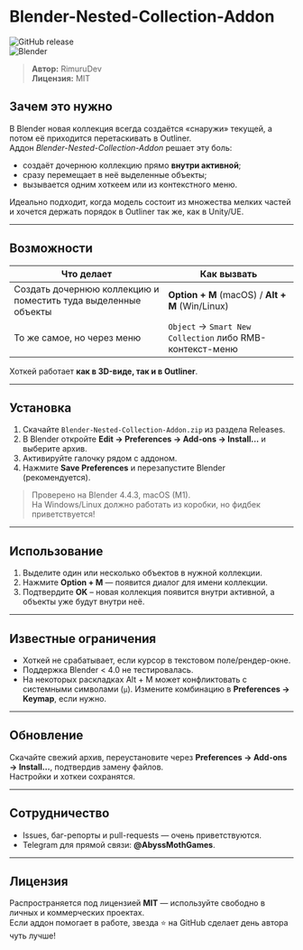 # Blender-Nested-Collection-Addon  
![GitHub release](https://img.shields.io/github/v/release/RimuruDev/Blender-Nested-Collection-Addon?label=version)  
![Blender](https://img.shields.io/badge/blender-4.4%2B-orange)

> **Автор:** RimuruDev  
> **Лицензия:** MIT

## Зачем это нужно

В Blender новая коллекция всегда создаётся «снаружи» текущей, а потом её приходится перетаскивать в Outliner.  
Аддон *Blender-Nested-Collection-Addon* решает эту боль:

* создаёт дочернюю коллекцию прямо **внутри активной**;  
* сразу перемещает в неё выделенные объекты;  
* вызывается одним хоткеем или из контекстного меню.

Идеально подходит, когда модель состоит из множества мелких частей и хочется держать порядок в Outliner так же, как в Unity/UE.

---

## Возможности

| Что делает | Как вызвать |
|------------|-------------|
| Создать дочернюю коллекцию и поместить туда выделенные объекты | **Option + M** (macOS) / **Alt + M** (Win/Linux) |
| То же самое, но через меню | `Object` → `Smart New Collection` либо RMB-контекст-меню |

Хоткей работает **как в 3D-виде, так и в Outliner**.

---

## Установка

1. Скачайте `Blender-Nested-Collection-Addon.zip` из раздела Releases.  
2. В Blender откройте **Edit → Preferences → Add-ons → Install…** и выберите архив.  
3. Активируйте галочку рядом с аддоном.  
4. Нажмите **Save Preferences** и перезапустите Blender (рекомендуется).

> Проверено на Blender 4.4.3, macOS (M1).  
> На Windows/Linux должно работать из коробки, но фидбек приветствуется!

---

## Использование

1. Выделите один или несколько объектов в нужной коллекции.  
2. Нажмите **Option + M** — появится диалог для имени коллекции.  
3. Подтвердите **OK** – новая коллекция появится внутри активной, а объекты уже будут внутри неё.

---

## Известные ограничения

* Хоткей не срабатывает, если курсор в текстовом поле/рендер-окне.  
* Поддержка Blender &lt; 4.0 не тестировалась.  
* На некоторых раскладках Alt + M может конфликтовать с системными символами (`µ`). Измените комбинацию в **Preferences → Keymap**, если нужно.

---

## Обновление

Скачайте свежий архив, переустановите через **Preferences → Add-ons → Install…**, подтвердив замену файлов.  
Настройки и хоткеи сохранятся.

---

## Сотрудничество

* Issues, баг-репорты и pull-requests — очень приветствуются.  
* Telegram для прямой связи: **@AbyssMothGames**.

---

## Лицензия

Распространяется под лицензией **MIT** — используйте свободно в личных и коммерческих проектах.  
Если аддон помогает в работе, звезда ⭐ на GitHub сделает день автора чуть лучше!